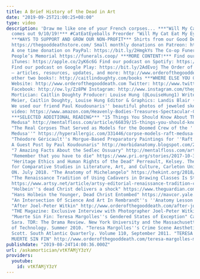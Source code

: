 ```yaml
---
title: A Brief History of the Dead in Art
date: "2019-09-25T21:00:25+08:00"
type: video
description: 'Draw me like one of your French corpses... ***"Will My Cat Eat My Eyeballs?"
  comes out 9/10/19!*** #CatEatEyeballs Preorder "Will My Cat Eat My Eyeballs?": http://caitlindoughty.com
  ***WAYS TO SUPPORT AND GROW OUR NON-PROFIT*** Shirts from our Good Death Store:
  https://thegooddeathstore.com/ Small monthly donations on Patreon: https://www.patreon.com/thegooddeath
  A one time donation on PayPal: https://bit.ly/2HmgkYs The Co-op Funeral Home of
  People’s Memorial https://funerals.coop/ ***MORE CONTENT!*** Find our podcast on
  iTunes: https://apple.co/2yK6c6G Find our podcast on Spotify: https://spoti.fi/2QZEVEM
  Find our podcast on Google Play: https://bit.ly/2AdEvoj The Order of the Good Death
  – articles, resources, updates, and more: http://www.orderofthegooddeath.com/ My
  other two books!: http://caitlindoughty.com/books ***WHERE ELSE YOU CAN FIND ME***
  Website: http://www.orderofthegooddeath.com Twitter: http://www.twitter.com/thegooddeath
  Facebook: http://ow.ly/Zz8PW Instagram: http://www.instagram.com/thegooddeath ***CREDITS***
  Mortician: Caitlin Doughty Producer: Louise Hung (@LouiseHung1) Writers: Allison
  Meier, Caitlin Doughty, Louise Hung Editor & Graphics: Landis Blair (@landisblair)
  We used our friend Paul Koudounaris'' beautiful photos of jeweled skeletons in this
  video: https://www.amazon.com/Heavenly-Bodies-Treasures-Spectacular-Catacombs/dp/0500251959/ref=sr_1_3?ie=UTF8&qid=1426611463&sr=8-3&keywords=koudounaris
  ***SELECTED ADDITIONAL READING*** "15 Things You Should Know About The Raft of the
  Medusa" http://mentalfloss.com/article/66839/15-things-you-should-know-about-raft-medusa
  "The Real Corpses That Served as Models for the Doomed Crew of the ''Raft of the
  Medusa''" https://hyperallergic.com/331446/corpse-models-raft-medusa-gericault/
  "Théodore Géricault''s Morgue-Based Preparatory Paintings for ''Raft of the Medusa,''
  A Guest Post by Paul Koudounaris" http://morbidanatomy.blogspot.com/2012/02/theodore-gericaults-morgue-based.html
  "7 Amazing Facts About the Sedlec Ossuary" http://mentalfloss.com/article/575129/sedlec-ossuary-facts
  "Remember that you have to die" https://www.pri.org/stories/2017-10-31/remember-you-have-die
  "Heritage Ethics and Human Rights of the Dead" Perreault, Kelsey. The Institute
  for Comparative Studies in Literature, Art, and Culture, Carleton University, Ottawa,
  ON. July 2018. "The Anatomy of Michelangelo" https://hekint.org/2018/04/11/anatomy-michelangelo-1475-1564/
  "The Renaissance Tradition of Using Cadavers in Drawing Classes Is Still Alive"
  https://www.artsy.net/article/artsy-editorial-renaissance-tradition-cadavers-drawing-classes-alive
  "Holbein''s dead Christ delivers a shock" https://www.theguardian.com/artanddesign/jonathanjonesblog/2009/jun/17/holbein-dead-christ-jonathan-jones
  "Hans Holbein the Younger, Dead Christ Entombed" https://mavcor.yale.edu/conversations/object-narratives/hans-holbein-younger-dead-christ-entombed
  "An Intersection Of Science And Art In Rembrandt''s ''Anatomy Lesson''" https://www.npr.org/sections/13.7/2015/05/29/410488508/an-intersection-of-science-and-art-in-rembrandts-anatomy-lesson
  "After Joel-Peter Witkin" http://www.orderofthegooddeath.com/after-joel-peter-witkin
  "THE Magazine: Exclusive Interview with Photographer Joel-Peter Witkin" https://santafe.com/article/exclusive-interview-with-joel-peter-witkin
  "Muerte Sin Fin: Teresa Margolles''s Gendered States of Exception" Carroll, Amy
  Sara. TDR: The Drama Review. New York University and the Massachusetts Institute
  of Technology. Summer 2010. "Teresa Margolles''s Crime Scene Aesthetics" Bray, Rebecca
  Scott. South Atlantic Quarterly. Volume 110, September 2011. "TERESA MARGOLLES,
  MUERTE SIN FIN" http://www.orderofthegooddeath.com/teresa-margolles-muerte-sin-fin'
publishdate: "2019-08-24T14:00:36.000Z"
url: /askamortician/vtKfAMjY3zY/
providers:
  youtube:
    id: vtKfAMjY3zY
---
```

